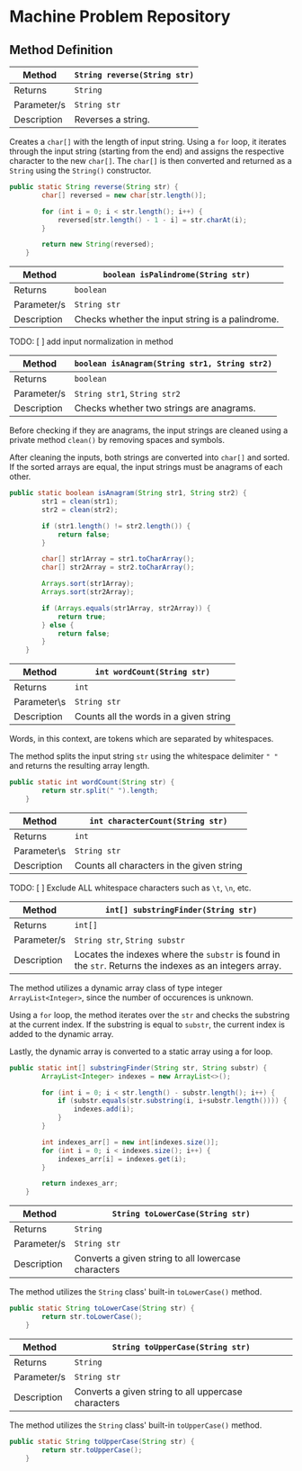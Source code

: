 # Machine Problem Repository

## Method Definition

| Method | `String reverse(String str)` |
|---|---|
| Returns | `String` |
| Parameter/s | `String str` | 
| Description | Reverses a string. | 

Creates a `char[]` with the length of input string. Using a `for` loop,
it iterates through the input string (starting from the end) and 
assigns the respective character to the new `char[]`. The `char[]` 
is then converted and returned as a `String` using the `String()` 
constructor.

```java
public static String reverse(String str) {
		char[] reversed = new char[str.length()];

		for (int i = 0; i < str.length(); i++) {
			reversed[str.length() - 1 - i] = str.charAt(i);
		}

		return new String(reversed);
	}
```

| Method | `boolean isPalindrome(String str)` |
|---|---|
| Returns | `boolean` |
| Parameter/s | `String str` | 
| Description | Checks whether the input string is a palindrome. | 

TODO:
[ ] add input normalization in method

| Method | `boolean isAnagram(String str1, String str2)` |
|---|---|
| Returns | `boolean` |
| Parameter/s | `String str1`, `String str2` | 
| Description | Checks whether two strings are anagrams. | 

Before checking if they are anagrams, the input strings are 
cleaned using a private method `clean()` by removing spaces and symbols. 

After cleaning the inputs, both strings are converted into `char[]` 
and sorted. If the sorted arrays are equal, the input strings must 
be anagrams of each other.

```java
public static boolean isAnagram(String str1, String str2) {
		str1 = clean(str1);
		str2 = clean(str2);

		if (str1.length() != str2.length()) {
			return false;
		}

		char[] str1Array = str1.toCharArray();
		char[] str2Array = str2.toCharArray();

		Arrays.sort(str1Array);
		Arrays.sort(str2Array);

		if (Arrays.equals(str1Array, str2Array)) {
			return true;
		} else {
			return false;
		}
	}
```

| Method | `int wordCount(String str)` | 
| --- | --- |
| Returns | `int` |
| Parameter\s | `String str` |
| Description | Counts all the words in a given string |

Words, in this context, are tokens which are separated by whitespaces. 

The method splits the input string `str` using the whitespace delimiter `" "` and returns the resulting array length. 

```java
public static int wordCount(String str) {
		return str.split(" ").length;
	}
```

| Method | `int characterCount(String str)` |
| --- | --- |
| Returns | `int` |
| Parameter\s | `String str` | 
| Description | Counts all characters in the given string | 

TODO:
[ ] Exclude ALL whitespace characters such as `\t`, `\n`, etc.

| Method | `int[] substringFinder(String str)` |
| --- | --- |
| Returns | `int[]` |
| Parameter/s | `String str`, `String substr` |
| Description | Locates the indexes where the `substr` is found in the `str`. Returns the indexes as an integers array. | 

The method utilizes a dynamic array class  of type integer `ArrayList<Integer>`, 
since the number of occurences is unknown.

Using a `for` loop, the method iterates over the `str` and checks the substring at the current index. 
If the substring is equal to `substr`, the current index is added to the dynamic array.

Lastly, the dynamic array is converted to a static array using a for loop.

```java
public static int[] substringFinder(String str, String substr) {
		ArrayList<Integer> indexes = new ArrayList<>();

		for (int i = 0; i < str.length() - substr.length(); i++) {
			if (substr.equals(str.substring(i, i+substr.length()))) {
				indexes.add(i);
			}
		}

		int indexes_arr[] = new int[indexes.size()];
		for (int i = 0; i < indexes.size(); i++) {
			indexes_arr[i] = indexes.get(i);
		}

		return indexes_arr;
	}
```

| Method | `String toLowerCase(String str)` |
| --- | --- | 
| Returns | `String` | 
| Parameter/s | `String str` | 
| Description | Converts a given string to all lowercase characters | 

The method utilizes the `String` class' built-in `toLowerCase()` method.

```java
public static String toLowerCase(String str) {
		return str.toLowerCase();
	}
```

| Method | `String toUpperCase(String str)` |
| --- | --- | 
| Returns | `String` | 
| Parameter/s | `String str` | 
| Description | Converts a given string to all uppercase characters | 

The method utilizes the `String` class' built-in `toUpperCase()` method.

```java
public static String toUpperCase(String str) {
		return str.toUpperCase();
	}
```
